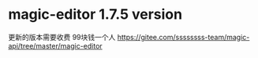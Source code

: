 # magic-editor 1.7.5 version 
更新的版本需要收费 99块钱一个人
https://gitee.com/ssssssss-team/magic-api/tree/master/magic-editor